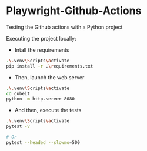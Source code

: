 # Playwright-Github-Actions

Testing the Github actions with a Python project

Executing the project locally:
- Intall the requirements
```bash
.\.venv\Scripts\activate
pip install -r .\requirements.txt
```

- Then, launch the web server
```bash
.\.venv\Scripts\activate
cd cubeit
python -m http.server 8080
```

- And then, execute the tests
```bash
.\.venv\Scripts\activate
pytest -v

# Or
pytest --headed --slowmo=500
```
